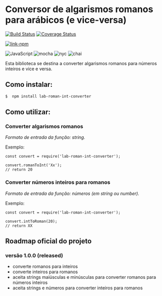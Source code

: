 # Conversor de algarismos romanos para arábicos (e vice-versa)

[![Build Status](https://travis-ci.org/layshidani/lab-roman-int-converter.svg?branch=master)](https://travis-ci.org/layshidani/lab-roman-int-converter)
[![Coverage Status](https://coveralls.io/repos/github/layshidani/lab-roman-int-converter/badge.svg?branch=master)](https://coveralls.io/github/layshidani/lab-roman-int-converter?branch=master)

[![link-npm](https://img.shields.io/badge/link-npm-red.svg)](https://www.npmjs.com/package/lab-roman-int-converter)

![JavaScript](https://img.shields.io/badge/-JavaScript-yellow.svg)
![mocha](https://img.shields.io/badge/-mocha-yellowgreen.svg)
![nyc](https://img.shields.io/badge/-nyc-brightgreen.svg)
![chai](https://img.shields.io/badge/-chai-orange.svg)

Esta biblioteca se destina a converter algarismos romanos para números inteiros e vice e versa.

## Como instalar:

```bash
$  npm install lab-roman-int-converter
```

## Como utilizar:

### Converter algarismos romanos

*Formato de entrada da função: string.*

Exemplo:

```node
const convert = require('lab-roman-int-converter');

convert.romanToInt('Xx');
// return 20
```

### Converter números inteiros para romanos
*Formato de entrada da função: números (em string ou number).*

Exemplo:

```node
const convert = require('lab-roman-int-converter');

convert.intToRoman(20);
// return XX
```

## Roadmap oficial do projeto

### versão 1.0.0 (released)
* converte romanos para inteiros
* converte inteiros para romanos
* aceita strings maiúsculas e minúsculas para converter romanos para números inteiros
* aceita strings e números para converter inteiros para romanos
